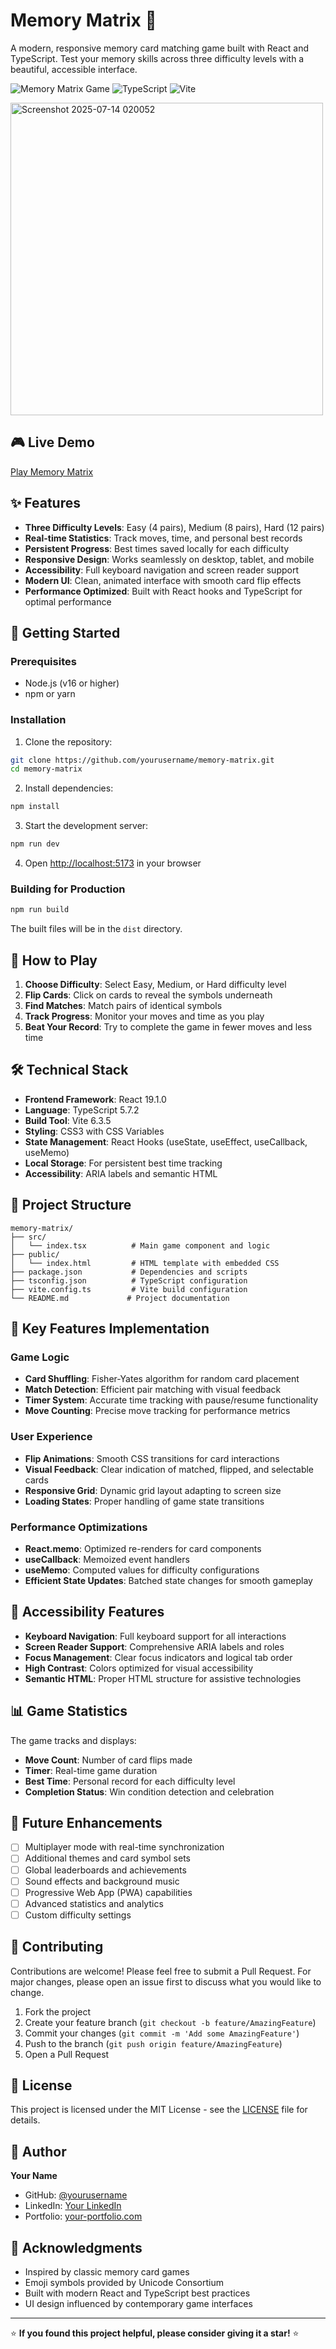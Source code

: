 # Memory Matrix 🧠

A modern, responsive memory card matching game built with React and TypeScript. Test your memory skills across three difficulty levels with a beautiful, accessible interface.

![Memory Matrix Game](https://img.shields.io/badge/React-19.1.0-blue) ![TypeScript](https://img.shields.io/badge/TypeScript-5.7.2-blue) ![Vite](https://img.shields.io/badge/Vite-6.3.5-green)

<img width="500" height="500" alt="Screenshot 2025-07-14 020052" src="https://github.com/user-attachments/assets/27ed87d6-ecef-47b0-a0a2-88d874a7341a" />


## 🎮 Live Demo

[Play Memory Matrix](https://flip-flop-orcin.vercel.app/)

## ✨ Features

- **Three Difficulty Levels**: Easy (4 pairs), Medium (8 pairs), Hard (12 pairs)
- **Real-time Statistics**: Track moves, time, and personal best records
- **Persistent Progress**: Best times saved locally for each difficulty
- **Responsive Design**: Works seamlessly on desktop, tablet, and mobile
- **Accessibility**: Full keyboard navigation and screen reader support
- **Modern UI**: Clean, animated interface with smooth card flip effects
- **Performance Optimized**: Built with React hooks and TypeScript for optimal performance

## 🚀 Getting Started

### Prerequisites

- Node.js (v16 or higher)
- npm or yarn

### Installation

1. Clone the repository:
```bash
git clone https://github.com/yourusername/memory-matrix.git
cd memory-matrix
```

2. Install dependencies:
```bash
npm install
```

3. Start the development server:
```bash
npm run dev
```

4. Open [http://localhost:5173](http://localhost:5173) in your browser

### Building for Production

```bash
npm run build
```

The built files will be in the `dist` directory.

## 🎯 How to Play

1. **Choose Difficulty**: Select Easy, Medium, or Hard difficulty level
2. **Flip Cards**: Click on cards to reveal the symbols underneath
3. **Find Matches**: Match pairs of identical symbols
4. **Track Progress**: Monitor your moves and time as you play
5. **Beat Your Record**: Try to complete the game in fewer moves and less time

## 🛠️ Technical Stack

- **Frontend Framework**: React 19.1.0
- **Language**: TypeScript 5.7.2
- **Build Tool**: Vite 6.3.5
- **Styling**: CSS3 with CSS Variables
- **State Management**: React Hooks (useState, useEffect, useCallback, useMemo)
- **Local Storage**: For persistent best time tracking
- **Accessibility**: ARIA labels and semantic HTML

## 📁 Project Structure

```
memory-matrix/
├── src/
│   └── index.tsx          # Main game component and logic
├── public/
│   └── index.html         # HTML template with embedded CSS
├── package.json           # Dependencies and scripts
├── tsconfig.json          # TypeScript configuration
├── vite.config.ts         # Vite build configuration
└── README.md             # Project documentation
```

## 🎨 Key Features Implementation

### Game Logic
- **Card Shuffling**: Fisher-Yates algorithm for random card placement
- **Match Detection**: Efficient pair matching with visual feedback
- **Timer System**: Accurate time tracking with pause/resume functionality
- **Move Counting**: Precise move tracking for performance metrics

### User Experience
- **Flip Animations**: Smooth CSS transitions for card interactions
- **Visual Feedback**: Clear indication of matched, flipped, and selectable cards
- **Responsive Grid**: Dynamic grid layout adapting to screen size
- **Loading States**: Proper handling of game state transitions

### Performance Optimizations
- **React.memo**: Optimized re-renders for card components
- **useCallback**: Memoized event handlers
- **useMemo**: Computed values for difficulty configurations
- **Efficient State Updates**: Batched state changes for smooth gameplay

## 🌟 Accessibility Features

- **Keyboard Navigation**: Full keyboard support for all interactions
- **Screen Reader Support**: Comprehensive ARIA labels and roles
- **Focus Management**: Clear focus indicators and logical tab order
- **High Contrast**: Colors optimized for visual accessibility
- **Semantic HTML**: Proper HTML structure for assistive technologies

## 📊 Game Statistics

The game tracks and displays:
- **Move Count**: Number of card flips made
- **Timer**: Real-time game duration
- **Best Time**: Personal record for each difficulty level
- **Completion Status**: Win condition detection and celebration

## 🎯 Future Enhancements

- [ ] Multiplayer mode with real-time synchronization
- [ ] Additional themes and card symbol sets
- [ ] Global leaderboards and achievements
- [ ] Sound effects and background music
- [ ] Progressive Web App (PWA) capabilities
- [ ] Advanced statistics and analytics
- [ ] Custom difficulty settings

## 🤝 Contributing

Contributions are welcome! Please feel free to submit a Pull Request. For major changes, please open an issue first to discuss what you would like to change.

1. Fork the project
2. Create your feature branch (`git checkout -b feature/AmazingFeature`)
3. Commit your changes (`git commit -m 'Add some AmazingFeature'`)
4. Push to the branch (`git push origin feature/AmazingFeature`)
5. Open a Pull Request

## 📝 License

This project is licensed under the MIT License - see the [LICENSE](LICENSE) file for details.

## 👤 Author

**Your Name**
- GitHub: [@yourusername](https://github.com/yourusername)
- LinkedIn: [Your LinkedIn](https://linkedin.com/in/yourprofile)
- Portfolio: [your-portfolio.com](https://your-portfolio.com)

## 🙏 Acknowledgments

- Inspired by classic memory card games
- Emoji symbols provided by Unicode Consortium
- Built with modern React and TypeScript best practices
- UI design influenced by contemporary game interfaces

---

⭐ **If you found this project helpful, please consider giving it a star!** ⭐
